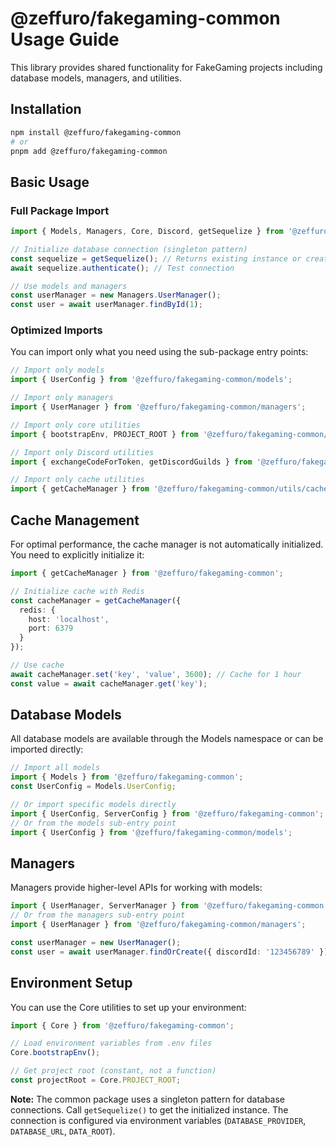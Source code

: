 # @zeffuro/fakegaming-common Usage Guide

This library provides shared functionality for FakeGaming projects including database models, managers, and utilities.

## Installation

```bash
npm install @zeffuro/fakegaming-common
# or
pnpm add @zeffuro/fakegaming-common
```

## Basic Usage

### Full Package Import

```typescript
import { Models, Managers, Core, Discord, getSequelize } from '@zeffuro/fakegaming-common';

// Initialize database connection (singleton pattern)
const sequelize = getSequelize(); // Returns existing instance or creates new one
await sequelize.authenticate(); // Test connection

// Use models and managers
const userManager = new Managers.UserManager();
const user = await userManager.findById(1);
```

### Optimized Imports

You can import only what you need using the sub-package entry points:

```typescript
// Import only models
import { UserConfig } from '@zeffuro/fakegaming-common/models';

// Import only managers
import { UserManager } from '@zeffuro/fakegaming-common/managers';

// Import only core utilities
import { bootstrapEnv, PROJECT_ROOT } from '@zeffuro/fakegaming-common/core';

// Import only Discord utilities
import { exchangeCodeForToken, getDiscordGuilds } from '@zeffuro/fakegaming-common/discord';

// Import only cache utilities
import { getCacheManager } from '@zeffuro/fakegaming-common/utils/cache';
```

## Cache Management

For optimal performance, the cache manager is not automatically initialized. You need to explicitly initialize it:

```typescript
import { getCacheManager } from '@zeffuro/fakegaming-common';

// Initialize cache with Redis
const cacheManager = getCacheManager({
  redis: {
    host: 'localhost',
    port: 6379
  }
});

// Use cache
await cacheManager.set('key', 'value', 3600); // Cache for 1 hour
const value = await cacheManager.get('key');
```

## Database Models

All database models are available through the Models namespace or can be imported directly:

```typescript
// Import all models
import { Models } from '@zeffuro/fakegaming-common';
const UserConfig = Models.UserConfig;

// Or import specific models directly
import { UserConfig, ServerConfig } from '@zeffuro/fakegaming-common';
// Or from the models sub-entry point
import { UserConfig } from '@zeffuro/fakegaming-common/models';
```

## Managers

Managers provide higher-level APIs for working with models:

```typescript
import { UserManager, ServerManager } from '@zeffuro/fakegaming-common';
// Or from the managers sub-entry point
import { UserManager } from '@zeffuro/fakegaming-common/managers';

const userManager = new UserManager();
const user = await userManager.findOrCreate({ discordId: '123456789' });
```

## Environment Setup

You can use the Core utilities to set up your environment:

```typescript
import { Core } from '@zeffuro/fakegaming-common';

// Load environment variables from .env files
Core.bootstrapEnv();

// Get project root (constant, not a function)
const projectRoot = Core.PROJECT_ROOT;
```

**Note:** The common package uses a singleton pattern for database connections. Call `getSequelize()` to get the initialized instance. The connection is configured via environment variables (`DATABASE_PROVIDER`, `DATABASE_URL`, `DATA_ROOT`).
